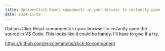 ```yaml
---
title: Option+Click React components in your browser to instantly open the source in VS Code
date: 2024-11-09
---
```

Option+Click React components in your browser to instantly open the source in VS Code. This looks like it could be handy. I'll have to give it a try.

https://github.com/ericclemmons/click-to-component